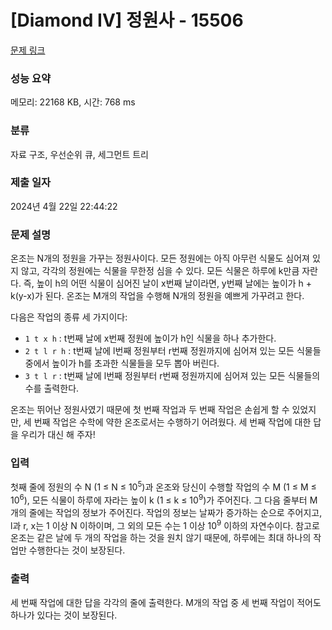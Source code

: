 # [Diamond IV] 정원사 - 15506 

[문제 링크](https://www.acmicpc.net/problem/15506) 

### 성능 요약

메모리: 22168 KB, 시간: 768 ms

### 분류

자료 구조, 우선순위 큐, 세그먼트 트리

### 제출 일자

2024년 4월 22일 22:44:22

### 문제 설명

<p>온조는 N개의 정원을 가꾸는 정원사이다. 모든 정원에는 아직 아무런 식물도 심어져 있지 않고, 각각의 정원에는 식물을 무한정 심을 수 있다. 모든 식물은 하루에 k만큼 자란다. 즉, 높이 h의 어떤 식물이 심어진 날이 x번째 날이라면, y번째 날에는 높이가 h + k(y-x)가 된다. 온조는 M개의 작업을 수행해 N개의 정원을 예쁘게 가꾸려고 한다.</p>

<p>다음은 작업의 종류 세 가지이다: </p>

<ul>
	<li><code>1 t x h</code> : t번째 날에 x번째 정원에 높이가 h인 식물을 하나 추가한다.</li>
	<li><code>2 t l r h</code> : t번째 날에 l번째 정원부터 r번째 정원까지에 심어져 있는 모든 식물들 중에서 높이가 h를 초과한 식물들을 모두 뽑아 버린다.</li>
	<li><code>3 t l r</code> : t번째 날에 l번째 정원부터 r번째 정원까지에 심어져 있는 모든 식물들의 수를 출력한다.</li>
</ul>

<p>온조는 뛰어난 정원사였기 때문에 첫 번째 작업과 두 번째 작업은 손쉽게 할 수 있었지만, 세 번째 작업은 수학에 약한 온조로서는 수행하기 어려웠다. 세 번째 작업에 대한 답을 우리가 대신 해 주자!</p>

### 입력 

 <p>첫째 줄에 정원의 수 N (1 ≤ N ≤ 10<sup>5</sup>)과 온조와 당신이 수행할 작업의 수 M (1 ≤ M ≤ 10<sup>6</sup>), 모든 식물이 하루에 자라는 높이 k (1 ≤ k ≤ 10<sup>9</sup>)가 주어진다. 그 다음 줄부터 M개의 줄에는 작업의 정보가 주어진다. 작업의 정보는 날짜가 증가하는 순으로 주어지고, l과 r, x는 1 이상 N 이하이며, 그 외의 모든 수는 1 이상 10<sup>9</sup> 이하의 자연수이다. 참고로 온조는 같은 날에 두 개의 작업을 하는 것을 원치 않기 때문에, 하루에는 최대 하나의 작업만 수행한다는 것이 보장된다.</p>

### 출력 

 <p>세 번째 작업에 대한 답을 각각의 줄에 출력한다. M개의 작업 중 세 번째 작업이 적어도 하나가 있다는 것이 보장된다.</p>

